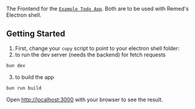 The Frontend for the [`Example Todo App`](https://github.com/abdoufma/todo_app).
Both are to be used with Remed's Electron shell.

## Getting Started

1. First, change your `copy` script to point to your electron shell folder:
2. to run the dev server (needs the backend) for fetch requests
```bash
bun dev
```

3. to build the app
```bash
bun run build
```

Open [http://localhost:3000](http://localhost:3000) with your browser to see the result.